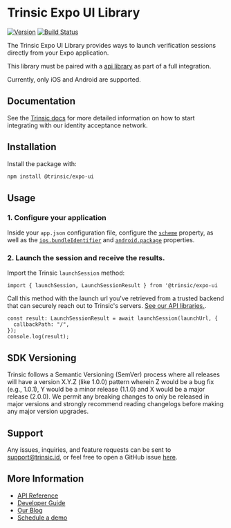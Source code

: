 # Trinsic Expo UI Library

[![Version](https://img.shields.io/npm/v/@trinsic/expo-ui.svg)](https://www.npmjs.org/package/@trinsic/expo-ui)
[![Build Status](https://github.com/trinsic-id/sdk/actions/workflows/ui-expo-release.yml/badge.svg)](https://github.com/trinsic-id/sdk/actions?query=branch%main)

The Trinsic Expo UI Library provides ways to launch verification sessions directly from your Expo application.

This library must be paired with a [api library](https://github.com/trinsic-id/sdk#api-libraries) as part of a full integration.

Currently, only iOS and Android are supported.

## Documentation

See the [Trinsic docs](https://docs.trinsic.id/docs/) for more detailed information on how to start integrating with our identity acceptance network.

## Installation

Install the package with:

```sh
npm install @trinsic/expo-ui
```

## Usage

### 1. Configure your application

Inside your `app.json` configuration file, configure the [`scheme`](https://docs.expo.dev/versions/latest/config/app/#scheme) property, as well as the [`ios.bundleIdentifier`](https://docs.expo.dev/versions/latest/config/app/#bundleidentifier) and [`android.package`](https://docs.expo.dev/versions/latest/config/app/#package) properties.

### 2. Launch the session and receive the results.

Import the Trinsic `launchSession` method:

```tsx
import { launchSession, LaunchSessionResult } from '@trinsic/expo-ui
```

Call this method with the launch url you've retrieved from a trusted backend that can securely reach out to Trinsic's servers. [See our API libraries.](https://github.com/trinsic-id/sdk#api-libraries).

```tsx
const result: LaunchSessionResult = await launchSession(launchUrl, {
  callbackPath: "/",
});
console.log(result);
```

## SDK Versioning

Trinsic follows a Semantic Versioning (SemVer) process where all releases will have a version X.Y.Z (like 1.0.0) pattern wherein Z would be a bug fix (e.g., 1.0.1), Y would be a minor release (1.1.0) and X would be a major release (2.0.0). We permit any breaking changes to only be released in major versions and strongly recommend reading changelogs before making any major version upgrades.

## Support

Any issues, inquiries, and feature requests can be sent to [support@trinsic.id](mailto:support@trinsic.id), or feel free to open a GitHub issue [here](https://github.com/trinsic-id/sdk/issues).

## More Information

- [API Reference](https://docs.trinsic.id/reference)
- [Developer Guide](https://docs.trinsic.id/docs/developer-tools)
- [Our Blog](https://trinsic.id/blog/)
- [Schedule a demo](https://trinsic.id/contact/)
